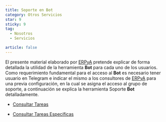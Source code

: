 ```yaml
---
title: Soporte en Bot
category: Otros Servicios
star: 9
sticky: 9
tag:
  - Nosotros
  - Servicios

article: false
---
```


El presente material elaborado por [ERPyA](http://erpya.com/) pretende explicar de forma detallada la utilidad de la herramienta **Bot** para cada uno de los usuarios. Como requerimiento fundamental para el acceso al **Bot** es necesario tener usuario en Telegram e indicar el mismo a los consultores de [ERPyA](http://erpya.com/) para una previa configuración, en la cual se asigna el acceso al grupo de soporte, a continuación se explica la herramienta Soporte **Bot** detalladamente.

- [Consultar Tareas](check-ticket.md)

- [Consultar Tareas Específicas](erp-support-bot.md)
